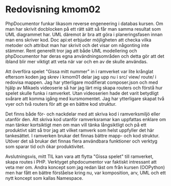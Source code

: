 ---
---
Redovisning kmom02
=========================

PhpDocumentor funkar likasom reverse engeneering i databas kursen. Om man har skrivit docblocken på ett rätt sätt så får man samma resultat som UML diagrammet har. UML däremot är bra att göra i planeringsfasen innan man ens skriver kod. Doc api:et erbjuder möjligheten att checka vilka metoder och attribut man har skrivit och det visar om någonting inte stämmer. Rent generellt tror jag att både UML modellering och phpDocumentor har deras egna användningsområden och detta gör att det ibland blir mer viktigt att veta när var och en av de skulle användas.

Att överföra spelet "Gissa mitt nummer" in i ramverket var lite krånglat eftersom koden jag skrev i kmom01 delar jag upp nu i src/ view/ route/ i redovisa mappen. Jag har ytterligare modifierat composer.json och med hjälp av Mikaels videoserie så har jag lärt mig skapa routers och förstå hur spelet skulle funka i ramverket. Utan videoserien hade det varit betydligt svårare att komma igång med kursmomentet. Jag har ytterligare skapat två vyer och två routers för att ge en bättre kod struktur.

Det finns både för- och nackdelar med att skriva kod i ramverksmiljö eller utanför den. Att skriva kod utanför ramverksramar kan uppfattas enklare om man tänker kortsiktigt men om man vill tänka långsiktligt och på ett produktivt sätt så tror jag att vilket ramverk som helst uppfyller det här tankesättet. I ramverken brukar det finnas bättre mapp- och kod struktur. Utöver det så brukar det finnas flera användbara funktioner och verktyg som sparar tid och ökar produktivitet.

Avslutningsvis, mitt TIL kan vara att flytta "Gissa spelet" till ramverket, skapa routes i PHP. Verktyget phpdocumentor var faktiskt intressant att veta mer om. Andra koncept som jag redan läst om från kursen (OOPython) men har fått en bättre förståelse kring nu, var komposition, arv, UML och ett nytt koncept som kallas Namespace.
